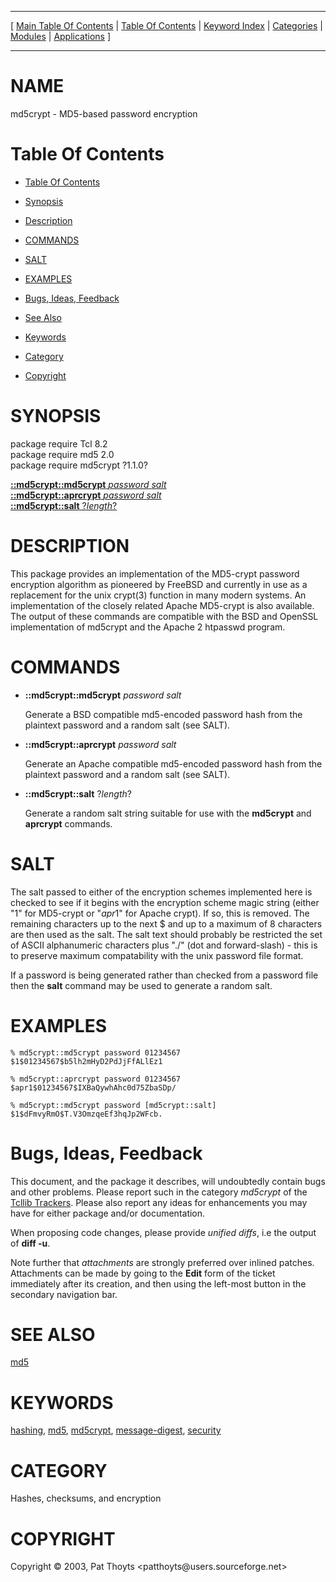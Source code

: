 
[//000000001]: # (md5crypt \- MD5\-based password encryption)
[//000000002]: # (Generated from file 'md5crypt\.man' by tcllib/doctools with format 'markdown')
[//000000003]: # (Copyright &copy; 2003, Pat Thoyts <patthoyts@users\.sourceforge\.net>)
[//000000004]: # (md5crypt\(n\) 1\.1\.0 tcllib "MD5\-based password encryption")

<hr> [ <a href="../../../../toc.md">Main Table Of Contents</a> &#124; <a
href="../../../toc.md">Table Of Contents</a> &#124; <a
href="../../../../index.md">Keyword Index</a> &#124; <a
href="../../../../toc0.md">Categories</a> &#124; <a
href="../../../../toc1.md">Modules</a> &#124; <a
href="../../../../toc2.md">Applications</a> ] <hr>

# NAME

md5crypt \- MD5\-based password encryption

# <a name='toc'></a>Table Of Contents

  - [Table Of Contents](#toc)

  - [Synopsis](#synopsis)

  - [Description](#section1)

  - [COMMANDS](#section2)

  - [SALT](#section3)

  - [EXAMPLES](#section4)

  - [Bugs, Ideas, Feedback](#section5)

  - [See Also](#seealso)

  - [Keywords](#keywords)

  - [Category](#category)

  - [Copyright](#copyright)

# <a name='synopsis'></a>SYNOPSIS

package require Tcl 8\.2  
package require md5 2\.0  
package require md5crypt ?1\.1\.0?  

[__::md5crypt::md5crypt__ *password* *salt*](#1)  
[__::md5crypt::aprcrypt__ *password* *salt*](#2)  
[__::md5crypt::salt__ ?*length*?](#3)  

# <a name='description'></a>DESCRIPTION

This package provides an implementation of the MD5\-crypt password encryption
algorithm as pioneered by FreeBSD and currently in use as a replacement for the
unix crypt\(3\) function in many modern systems\. An implementation of the closely
related Apache MD5\-crypt is also available\. The output of these commands are
compatible with the BSD and OpenSSL implementation of md5crypt and the Apache 2
htpasswd program\.

# <a name='section2'></a>COMMANDS

  - <a name='1'></a>__::md5crypt::md5crypt__ *password* *salt*

    Generate a BSD compatible md5\-encoded password hash from the plaintext
    password and a random salt \(see SALT\)\.

  - <a name='2'></a>__::md5crypt::aprcrypt__ *password* *salt*

    Generate an Apache compatible md5\-encoded password hash from the plaintext
    password and a random salt \(see SALT\)\.

  - <a name='3'></a>__::md5crypt::salt__ ?*length*?

    Generate a random salt string suitable for use with the __md5crypt__ and
    __aprcrypt__ commands\.

# <a name='section3'></a>SALT

The salt passed to either of the encryption schemes implemented here is checked
to see if it begins with the encryption scheme magic string \(either "$1$" for
MD5\-crypt or "$apr1$" for Apache crypt\)\. If so, this is removed\. The remaining
characters up to the next $ and up to a maximum of 8 characters are then used as
the salt\. The salt text should probably be restricted the set of ASCII
alphanumeric characters plus "\./" \(dot and forward\-slash\) \- this is to preserve
maximum compatability with the unix password file format\.

If a password is being generated rather than checked from a password file then
the __salt__ command may be used to generate a random salt\.

# <a name='section4'></a>EXAMPLES

    % md5crypt::md5crypt password 01234567
    $1$01234567$b5lh2mHyD2PdJjFfALlEz1

    % md5crypt::aprcrypt password 01234567
    $apr1$01234567$IXBaQywhAhc0d75ZbaSDp/

    % md5crypt::md5crypt password [md5crypt::salt]
    $1$dFmvyRmO$T.V3OmzqeEf3hqJp2WFcb.

# <a name='section5'></a>Bugs, Ideas, Feedback

This document, and the package it describes, will undoubtedly contain bugs and
other problems\. Please report such in the category *md5crypt* of the [Tcllib
Trackers](http://core\.tcl\.tk/tcllib/reportlist)\. Please also report any ideas
for enhancements you may have for either package and/or documentation\.

When proposing code changes, please provide *unified diffs*, i\.e the output of
__diff \-u__\.

Note further that *attachments* are strongly preferred over inlined patches\.
Attachments can be made by going to the __Edit__ form of the ticket
immediately after its creation, and then using the left\-most button in the
secondary navigation bar\.

# <a name='seealso'></a>SEE ALSO

[md5](\.\./md5/md5\.md)

# <a name='keywords'></a>KEYWORDS

[hashing](\.\./\.\./\.\./\.\./index\.md\#hashing),
[md5](\.\./\.\./\.\./\.\./index\.md\#md5),
[md5crypt](\.\./\.\./\.\./\.\./index\.md\#md5crypt),
[message\-digest](\.\./\.\./\.\./\.\./index\.md\#message\_digest),
[security](\.\./\.\./\.\./\.\./index\.md\#security)

# <a name='category'></a>CATEGORY

Hashes, checksums, and encryption

# <a name='copyright'></a>COPYRIGHT

Copyright &copy; 2003, Pat Thoyts <patthoyts@users\.sourceforge\.net>
